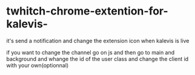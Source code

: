 # twhitch-chrome-extention-for-kalevis-
it's send a notification and change the extension icon when kalevis is live

if you want to change the channel go on js and then go to main and background and whange the id of the user class and change the client id
with your own(optionnal)
